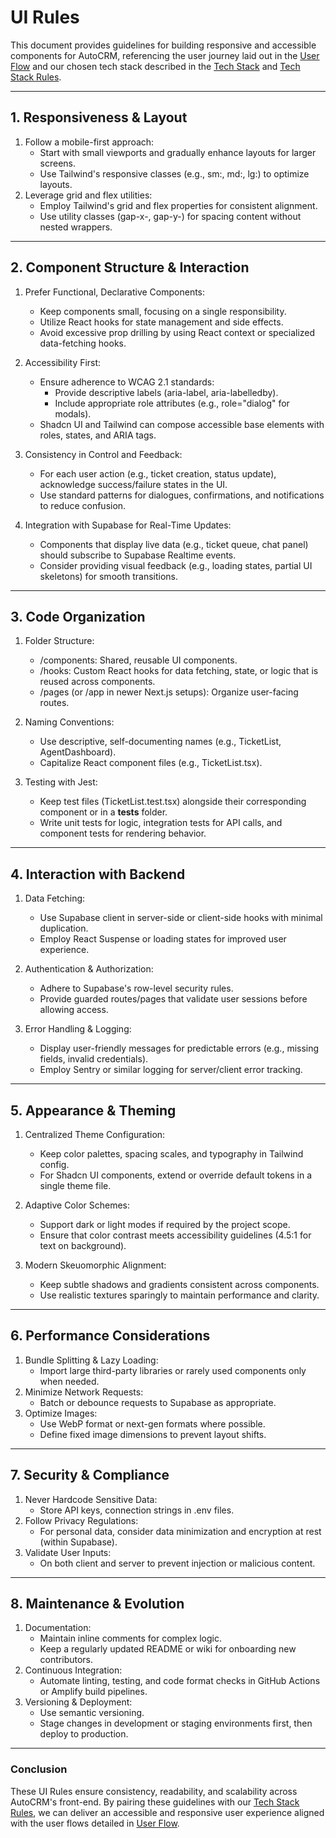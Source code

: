 # UI Rules

This document provides guidelines for building responsive and accessible components for AutoCRM, referencing the user journey laid out in the [User Flow](../project-info/user-flow.md) and our chosen tech stack described in the [Tech Stack](../project-info/tech-stack.md) and [Tech Stack Rules](./tech-stack-rules.md).

---

## 1. Responsiveness & Layout

1. Follow a mobile-first approach:
   - Start with small viewports and gradually enhance layouts for larger screens.
   - Use Tailwind's responsive classes (e.g., sm:, md:, lg:) to optimize layouts.
2. Leverage grid and flex utilities:
   - Employ Tailwind's grid and flex properties for consistent alignment.
   - Use utility classes (gap-x-, gap-y-) for spacing content without nested wrappers.

---

## 2. Component Structure & Interaction

1. Prefer Functional, Declarative Components:
   - Keep components small, focusing on a single responsibility.
   - Utilize React hooks for state management and side effects.
   - Avoid excessive prop drilling by using React context or specialized data-fetching hooks.

2. Accessibility First:
   - Ensure adherence to WCAG 2.1 standards:
     - Provide descriptive labels (aria-label, aria-labelledby).
     - Include appropriate role attributes (e.g., role="dialog" for modals).
   - Shadcn UI and Tailwind can compose accessible base elements with roles, states, and ARIA tags.

3. Consistency in Control and Feedback:
   - For each user action (e.g., ticket creation, status update), acknowledge success/failure states in the UI.
   - Use standard patterns for dialogues, confirmations, and notifications to reduce confusion.

4. Integration with Supabase for Real-Time Updates:
   - Components that display live data (e.g., ticket queue, chat panel) should subscribe to Supabase Realtime events.
   - Consider providing visual feedback (e.g., loading states, partial UI skeletons) for smooth transitions.

---

## 3. Code Organization

1. Folder Structure:
   - /components: Shared, reusable UI components.
   - /hooks: Custom React hooks for data fetching, state, or logic that is reused across components.
   - /pages (or /app in newer Next.js setups): Organize user-facing routes.

2. Naming Conventions:
   - Use descriptive, self-documenting names (e.g., TicketList, AgentDashboard).
   - Capitalize React component files (e.g., TicketList.tsx).

3. Testing with Jest:
   - Keep test files (TicketList.test.tsx) alongside their corresponding component or in a __tests__ folder.
   - Write unit tests for logic, integration tests for API calls, and component tests for rendering behavior.

---

## 4. Interaction with Backend

1. Data Fetching:
   - Use Supabase client in server-side or client-side hooks with minimal duplication.
   - Employ React Suspense or loading states for improved user experience.

2. Authentication & Authorization:
   - Adhere to Supabase's row-level security rules.
   - Provide guarded routes/pages that validate user sessions before allowing access.

3. Error Handling & Logging:
   - Display user-friendly messages for predictable errors (e.g., missing fields, invalid credentials).
   - Employ Sentry or similar logging for server/client error tracking.

---

## 5. Appearance & Theming

1. Centralized Theme Configuration:
   - Keep color palettes, spacing scales, and typography in Tailwind config.
   - For Shadcn UI components, extend or override default tokens in a single theme file.

2. Adaptive Color Schemes:
   - Support dark or light modes if required by the project scope.
   - Ensure that color contrast meets accessibility guidelines (4.5:1 for text on background).

3. Modern Skeuomorphic Alignment:
   - Keep subtle shadows and gradients consistent across components.
   - Use realistic textures sparingly to maintain performance and clarity.

---

## 6. Performance Considerations

1. Bundle Splitting & Lazy Loading:
   - Import large third-party libraries or rarely used components only when needed.
2. Minimize Network Requests:
   - Batch or debounce requests to Supabase as appropriate.
3. Optimize Images:
   - Use WebP format or next-gen formats where possible.
   - Define fixed image dimensions to prevent layout shifts.

---

## 7. Security & Compliance

1. Never Hardcode Sensitive Data:
   - Store API keys, connection strings in .env files.
2. Follow Privacy Regulations:
   - For personal data, consider data minimization and encryption at rest (within Supabase).
3. Validate User Inputs:
   - On both client and server to prevent injection or malicious content.

---

## 8. Maintenance & Evolution

1. Documentation:
   - Maintain inline comments for complex logic.
   - Keep a regularly updated README or wiki for onboarding new contributors.
2. Continuous Integration:
   - Automate linting, testing, and code format checks in GitHub Actions or Amplify build pipelines.
3. Versioning & Deployment:
   - Use semantic versioning.  
   - Stage changes in development or staging environments first, then deploy to production.

---

### Conclusion

These UI Rules ensure consistency, readability, and scalability across AutoCRM's front-end. By pairing these guidelines with our [Tech Stack Rules](./tech-stack-rules.md), we can deliver an accessible and responsive user experience aligned with the user flows detailed in [User Flow](../project-info/user-flow.md). 